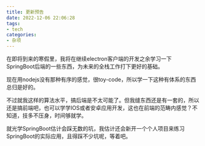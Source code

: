 ```yaml
---
title: 更新预告
date: 2022-12-06 22:06:28
tags:
- tech
categories:
- 杂项
---
```

在即将到来的寒假里，我将在继续electron客户端的开发之余学习一下SpringBoot后端的一些东西，为未来的全栈工作打下更好的基础。

<!-- more -->

现在用nodejs没有那种有序的感觉，很toy-code，所以学一下这种有体系的东西总归是好的。

不过就我这样的算法水平，搞后端是不太可能了。但我缝东西还是有一套的，所以还是搞前端吧，也可以学学IOS或者安卓应用开发，这也在前端的范畴内感觉？不知道，技多不压身，时间够就学。

就光学SpringBoot估计会踩无数的坑，我估计还会新开一个个人项目来练习SpringBoot的实际应用，且得踩不少坑呢，等着吧。
